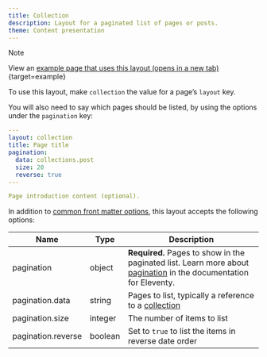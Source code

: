 ```yaml
---
title: Collection
description: Layout for a paginated list of pages or posts.
theme: Content presentation
---
```


> [!NOTE]
> View an [example page that uses this layout (opens in a new tab)](/example/collection){target=example}

To use this layout, make `collection` the value for a page’s `layout` key.

You will also need to say which pages should be listed, by using the options under the `pagination` key:

```yaml
---
layout: collection
title: Page title
pagination:
  data: collections.post
  size: 20
  reverse: true
---

Page introduction content (optional).
```

In addition to [common front matter options](/layouts/front-matter-options), this layout accepts the following options:

| Name               | Type    | Description                                                                                                                                                |
| ------------------ | ------- | ---------------------------------------------------------------------------------------------------------------------------------------------------------- |
| pagination         | object  | **Required.** Pages to show in the paginated list. Learn more about [pagination](https://www.11ty.dev/docs/pagination/) in the documentation for Eleventy. |
| pagination.data    | string  | Pages to list, typically a reference to a [collection](https://www.11ty.dev/docs/collections/)                                                             |
| pagination.size    | integer | The number of items to list                                                                                                                                |
| pagination.reverse | boolean | Set to `true` to list the items in reverse date order                                                                                                      |
